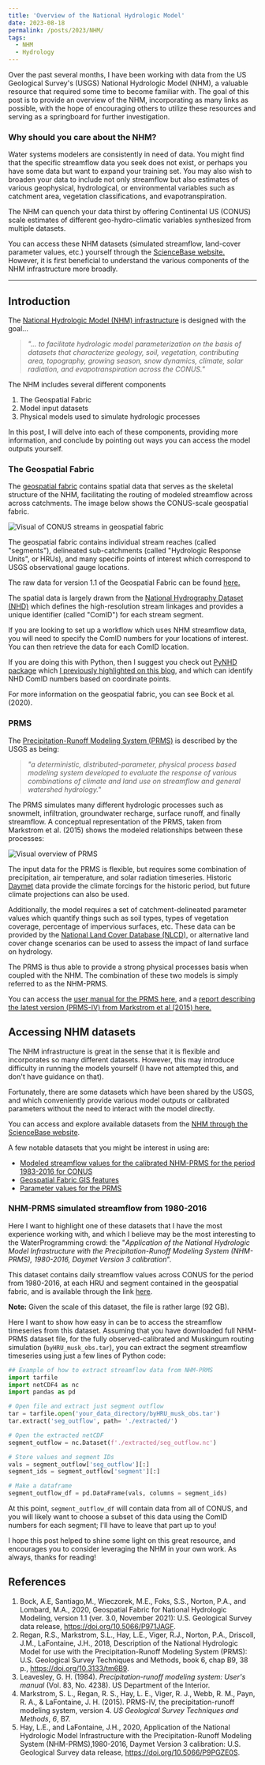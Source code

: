 ```yaml
---
title: 'Overview of the National Hydrologic Model'
date: 2023-08-18
permalink: /posts/2023/NHM/
tags:
  - NHM
  - Hydrology
---
```


Over the past several months, I have been working with data from the US Geological Survey's (USGS) National Hydrologic Model (NHM), a valuable resource that required some time to become familiar with. The goal of this post is to provide an overview of the NHM, incorporating as many links as possible, with the hope of encouraging others to utilize these resources and serving as a springboard for further investigation.

### Why should you care about the NHM? 

Water systems modelers are consistently in need of data. You might find that the specific streamflow data you seek does not exist, or perhaps you have some data but want to expand your training set. You may also wish to broaden your data to include not only streamflow but also estimates of various geophysical, hydrological, or environmental variables such as catchment area, vegetation classifications, and evapotranspiration.

The NHM can quench your data thirst by offering Continental US (CONUS) scale estimates of different geo-hydro-climatic variables synthesized from multiple datasets.

You can access these NHM datasets (simulated streamflow, land-cover parameter values, etc.) yourself through the [ScienceBase website.](https://www.sciencebase.gov/catalog/item/4f4e4773e4b07f02db47e234) However, it is first beneficial to understand the various components of the NHM infrastructure more broadly.

*******
## Introduction

The [National Hydrologic Model (NHM) infrastructure](https://www.usgs.gov/mission-areas/water-resources/science/national-hydrologic-model-infrastructure) is designed with the goal... 

>*"... to facilitate hydrologic model parameterization on the basis of datasets that characterize geology, soil, vegetation, contributing area, topography, growing season, snow dynamics, climate, solar radiation, and evapotranspiration across the CONUS."*

The NHM includes several different components
1. The Geospatial Fabric
2. Model input datasets
3. Physical models used to simulate hydrologic processes 

In this post, I will delve into each of these components, providing more information, and conclude by pointing out ways you can access the model outputs yourself.
### The Geospatial Fabric
The [geospatial fabric](https://wwwbrr.cr.usgs.gov/projects/SW_MoWS/GeospatialFabric.html) contains spatial data that serves as the skeletal structure of the NHM, facilitating the routing of modeled streamflow across across catchments.  The image below shows the CONUS-scale geospatial fabric. 


![Visual of CONUS streams in geospatial fabric](./images/usa_streams_dark.png)


The geospatial fabric contains individual stream reaches (called "segments"), delineated sub-catchments (called "Hydrologic Response Units", or HRUs), and many specific points of interest which correspond to USGS observational gauge locations. 

The raw data for version 1.1 of the Geospatial Fabric can be found [here.](https://www.sciencebase.gov/catalog/item/5e29b87fe4b0a79317cf7df5)

The spatial data is largely drawn from the [National Hydrography Dataset (NHD)](https://www.usgs.gov/national-hydrography/national-hydrography-dataset) which defines the high-resolution stream linkages and provides a unique identifier (called "ComID") for each stream segment. 

If you are looking to set up a workflow which uses NHM streamflow data, you will need to specify the ComID numbers for your locations of interest. You can then retrieve the data for each ComID location. 

If you are doing this with Python, then I suggest you check out [PyNHD package](https://hyriver.readthedocs.io/en/latest/readme/pynhd.html) which [I previously highlighted on this blog](https://waterprogramming.wordpress.com/2022/09/20/efficient-hydroclimatic-data-accessing-with-hyriver-for-python/), and which can identify NHD ComID numbers based on coordinate points. 

For more information on the geospatial fabric, you can see Bock et al. (2020). 

### PRMS

The [Precipitation-Runoff Modeling System (PRMS)](https://www.usgs.gov/software/precipitation-runoff-modeling-system-prms) is described by the USGS as being:

>*"a deterministic, distributed-parameter, physical process based modeling system developed to evaluate the response of various combinations of climate and land use on streamflow and general watershed hydrology."*

The PRMS simulates many different hydrologic processes such as snowmelt, infiltration, groundwater recharge, surface runoff, and finally streamflow. A conceptual representation of the PRMS, taken from Markstrom et al. (2015) shows the modeled relationships between these processes: 

![Visual overview of PRMS](./images/PRMS%20Conceptual.png)


The input data for the PRMS is flexible, but requires some combination of precipitation, air temperature, and solar radiation timeseries.  Historic [Daymet](https://doi.org/10.3334/ORNLDAAC/1328) data provide the climate forcings for the historic period, but future climate projections can also be used.

Additionally, the model requires a set of catchment-delineated parameter values which quantify things such as soil types, types of vegetation coverage, percentage of impervious surfaces, etc.  These data can be provided by the [National Land Cover Database (NLCD),](https://www.usgs.gov/centers/eros/science/national-land-cover-database#science) or alternative land cover change scenarios can be used to assess the impact of land surface on hydrology.

The PRMS is thus able to provide a strong physical processes basis when coupled with the NHM.  The combination of these two models is simply referred to as the NHM-PRMS. 

You can access the [user manual for the PRMS here](https://pubs.usgs.gov/publication/wri834238), and a [report describing the latest version (PRMS-IV) from Markstrom et al (2015) here.](https://pubs.usgs.gov/tm/6b7/pdf/tm6-b7.pdf)

## Accessing NHM datasets

The NHM infrastructure is great in the sense that it is flexible and incorporates so many different datasets.  However, this may introduce difficulty in running the models yourself (I have not attempted this, and don't have guidance on that).

Fortunately, there are some datasets which have been shared by the USGS, and which conveniently provide various model outputs or calibrated parameters without the need to interact with the model directly. 

You can access and explore available datasets from the [NHM through the ScienceBase website](https://www.sciencebase.gov/catalog/item/4f4e4773e4b07f02db47e234).

A few notable datasets that you might be interest in using are:
- [Modeled streamflow values for the calibrated NHM-PRMS for the period 1983-2016 for CONUS](https://www.sciencebase.gov/catalog/item/5d826f6ae4b0c4f70d05913f)
- [Geospatial Fabric GIS features](https://www.sciencebase.gov/catalog/item/535eda80e4b08e65d60fc834)
- [Parameter values for the PRMS](https://www.sciencebase.gov/catalog/item/58b9ce9be4b0bcef64ef8164)

### NHM-PRMS simulated streamflow from 1980-2016

Here I want to highlight one of these datasets that I have the most experience working with, and which I believe may be the most interesting to the WaterProgramming crowd: the "*Application of the National Hydrologic Model Infrastructure with the Precipitation-Runoff Modeling System (NHM-PRMS), 1980-2016, Daymet Version 3 calibration*".

This dataset contains daily streamflow values across CONUS for the period from 1980-2016, at each HRU and segment contained in the geospatial fabric, and is available through the link [here](https://www.sciencebase.gov/catalog/item/5d826f6ae4b0c4f70d05913f). 

**Note:** Given the scale of this dataset, the file is rather large (92 GB).

Here I want to show how easy in can be to access the streamflow timeseries from this dataset. Assuming that you have downloaded full NHM-PRMS dataset file, for the fully observed-calibrated and Muskingum routing simulation (`byHRU_musk_obs.tar`), you can extract the segment streamflow timeseries using just a few lines of Python code: 

```python
## Example of how to extract streamflow data from NHM-PRMS
import tarfile
import netCDF4 as nc
import pandas as pd

# Open file and extract just segment outflow
tar = tarfile.open('your_data_directory/byHRU_musk_obs.tar')
tar.extract('seg_outflow', path= './extracted/')

# Open the extracted netCDF
segment_outflow = nc.Dataset(f'./extracted/seg_outflow.nc')

# Store values and segment IDs
vals = segment_outflow['seg_outflow'][:]
segment_ids = segment_outflow['segment'][:]

# Make a dataframe
segment_outflow_df = pd.DataFrame(vals, columns = segment_ids)
```

At this point, `segment_outflow_df` will contain data from all of CONUS, and you will likely want to choose a subset of this data using the ComID numbers for each segment; I'll have to leave that part up to you!

I hope this post helped to shine some light on this great resource, and encourages you to consider leveraging the NHM in your own work.  As always, thanks for reading!

## References

1. Bock, A.E, Santiago,M., Wieczorek, M.E., Foks, S.S., Norton, P.A., and Lombard, M.A., 2020, Geospatial Fabric for National Hydrologic Modeling, version 1.1 (ver. 3.0, November 2021): U.S. Geological Survey data release, https://doi.org/10.5066/P971JAGF.
2. Regan, R.S., Markstrom, S.L., Hay, L.E., Viger, R.J., Norton, P.A., Driscoll, J.M., LaFontaine, J.H., 2018, Description of the National Hydrologic Model for use with the Precipitation-Runoff Modeling System (PRMS): U.S. Geological Survey Techniques and Methods, book 6, chap B9, 38 p., https://doi.org/10.3133/tm6B9.
3. Leavesley, G. H. (1984). _Precipitation-runoff modeling system: User's manual_ (Vol. 83, No. 4238). US Department of the Interior.
4. Markstrom, S. L., Regan, R. S., Hay, L. E., Viger, R. J., Webb, R. M., Payn, R. A., & LaFontaine, J. H. (2015). PRMS-IV, the precipitation-runoff modeling system, version 4. _US Geological Survey Techniques and Methods_, _6_, B7.
5. Hay, L.E., and LaFontaine, J.H., 2020, Application of the National Hydrologic Model Infrastructure with the Precipitation-Runoff Modeling System (NHM-PRMS),1980-2016, Daymet Version 3 calibration: U.S. Geological Survey data release, https://doi.org/10.5066/P9PGZE0S.

